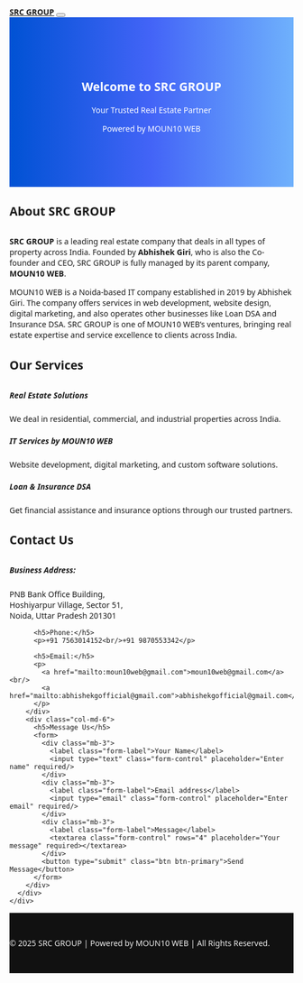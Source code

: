 
<html lang="en">
<head>
  <meta charset="UTF-8" />
  <meta name="viewport" content="width=device-width, initial-scale=1.0"/>
  <title>SRC GROUP - Real Estate Company</title>
  <link href="https://cdn.jsdelivr.net/npm/bootstrap@5.3.0/dist/css/bootstrap.min.css" rel="stylesheet"/>
  <style>
    body {
      font-family: 'Segoe UI', sans-serif;
    }
    .navbar-brand {
      font-weight: bold;
    }
    .hero {
      background: linear-gradient(to right, #0052D4, #4364F7, #6FB1FC);
      color: white;
      padding: 80px 0;
      text-align: center;
    }
    .section-title {
      font-weight: bold;
      margin-bottom: 30px;
    }
    footer {
      background-color: #111;
      color: #eee;
      padding: 30px 0;
    }
    footer a {
      color: #ccc;
      text-decoration: none;
    }
    footer a:hover {
      color: #fff;
    }
  </style>
</head>
<body>

  <!-- Navbar -->
  <nav class="navbar navbar-expand-lg navbar-dark bg-dark">
    <div class="container">
      <a class="navbar-brand" href="#">SRC GROUP</a>
      <button class="navbar-toggler" type="button" data-bs-toggle="collapse"
        data-bs-target="#navbarNav">
        <span class="navbar-toggler-icon"></span>
      </button>
    </div>
  </nav>

  <!-- Hero Section -->
  <section class="hero">
    <div class="container">
      <h1>Welcome to SRC GROUP</h1>
      <p>Your Trusted Real Estate Partner</p>
      <p>Powered by MOUN10 WEB</p>
    </div>
  </section>

  <!-- About Company -->
  <section class="py-5">
    <div class="container">
      <h2 class="section-title text-center">About SRC GROUP</h2>
      <p>
        <strong>SRC GROUP</strong> is a leading real estate company that deals in all types of property across India. Founded by <strong>Abhishek Giri</strong>, who is also the Co-founder and CEO, SRC GROUP is fully managed by its parent company, <strong>MOUN10 WEB</strong>.
      </p>
      <p>
        MOUN10 WEB is a Noida-based IT company established in 2019 by Abhishek Giri. The company offers services in web development, website design, digital marketing, and also operates other businesses like Loan DSA and Insurance DSA. SRC GROUP is one of MOUN10 WEB’s ventures, bringing real estate expertise and service excellence to clients across India.
      </p>
    </div>
  </section>

  <!-- Services -->
  <section class="py-5 bg-light">
    <div class="container">
      <h2 class="section-title text-center">Our Services</h2>
      <div class="row g-4">
        <div class="col-md-4">
          <div class="card h-100 shadow">
            <div class="card-body">
              <h5 class="card-title">Real Estate Solutions</h5>
              <p class="card-text">We deal in residential, commercial, and industrial properties across India.</p>
            </div>
          </div>
        </div>
        <div class="col-md-4">
          <div class="card h-100 shadow">
            <div class="card-body">
              <h5 class="card-title">IT Services by MOUN10 WEB</h5>
              <p class="card-text">Website development, digital marketing, and custom software solutions.</p>
            </div>
          </div>
        </div>
        <div class="col-md-4">
          <div class="card h-100 shadow">
            <div class="card-body">
              <h5 class="card-title">Loan & Insurance DSA</h5>
              <p class="card-text">Get financial assistance and insurance options through our trusted partners.</p>
            </div>
          </div>
        </div>
      </div>
    </div>
  </section>

  <!-- Contact -->
  <section class="py-5">
    <div class="container">
      <h2 class="section-title text-center">Contact Us</h2>
      <div class="row">
        <div class="col-md-6">
          <h5>Business Address:</h5>
          <p>
            PNB Bank Office Building,<br/>
            Hoshiyarpur Village, Sector 51,<br/>
            Noida, Uttar Pradesh 201301
          </p>

          <h5>Phone:</h5>
          <p>+91 7563014152<br/>+91 9870553342</p>

          <h5>Email:</h5>
          <p>
            <a href="mailto:moun10web@gmail.com">moun10web@gmail.com</a><br/>
            <a href="mailto:abhishekgofficial@gmail.com">abhishekgofficial@gmail.com</a>
          </p>
        </div>
        <div class="col-md-6">
          <h5>Message Us</h5>
          <form>
            <div class="mb-3">
              <label class="form-label">Your Name</label>
              <input type="text" class="form-control" placeholder="Enter name" required/>
            </div>
            <div class="mb-3">
              <label class="form-label">Email address</label>
              <input type="email" class="form-control" placeholder="Enter email" required/>
            </div>
            <div class="mb-3">
              <label class="form-label">Message</label>
              <textarea class="form-control" rows="4" placeholder="Your message" required></textarea>
            </div>
            <button type="submit" class="btn btn-primary">Send Message</button>
          </form>
        </div>
      </div>
    </div>
  </section>

  <!-- Footer -->
  <footer class="text-center">
    <div class="container">
      <p>&copy; 2025 SRC GROUP | Powered by MOUN10 WEB | All Rights Reserved.</p>
    </div>
  </footer>

  <!-- Scripts -->
  <script src="https://cdn.jsdelivr.net/npm/bootstrap@5.3.0/dist/js/bootstrap.bundle.min.js"></script>
</body>
</html>
